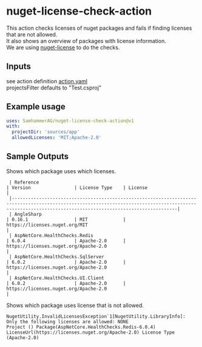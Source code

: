 # nuget-license-check-action
This action checks licenses of nuget packages and fails if finding licenses that are not allowed.\
It also shows an overview of packages with license information.\
We are using [nuget-license](https://github.com/tomchavakis/nuget-license) to do the checks.

## Inputs
see action definition [action.yaml](action.yaml)\
projectsFilter defaults to "Test.csproj"

## Example usage

```yaml
uses: SamhammerAG/nuget-license-check-action@v1
with:
  projectDir: 'sources/app'
  allowedLicenses: 'MIT;Apache-2.0'
```

## Sample Outputs

Shows which package uses which licenses.
```
 | Reference                                                           | Version                | License Type    | License                                                                                | 
 |---------------------------------------------------------------------------------------------------------------------------------------------------------------------------------------------------------| 
 | AngleSharp                                                          | 0.16.1                 | MIT             | https://licenses.nuget.org/MIT                                                         | 
 | AspNetCore.HealthChecks.Redis                                       | 6.0.4                  | Apache-2.0      | https://licenses.nuget.org/Apache-2.0                                                  | 
 | AspNetCore.HealthChecks.SqlServer                                   | 6.0.2                  | Apache-2.0      | https://licenses.nuget.org/Apache-2.0                                                  | 
 | AspNetCore.HealthChecks.UI.Client                                   | 6.0.2                  | Apache-2.0      | https://licenses.nuget.org/Apache-2.0                                                  | 
```

Shows which package uses license that is not allowed.
```
NugetUtility.InvalidLicensesException`1[NugetUtility.LibraryInfo]: Only the following licenses are allowed: NONE
Project () Package(AspNetCore.HealthChecks.Redis-6.0.4) LicenseUrl(https://licenses.nuget.org/Apache-2.0) License Type (Apache-2.0)
```

